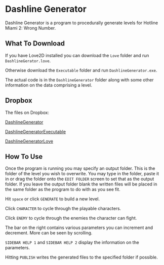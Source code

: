 # Dashline Generator
Dashline Generator is a program to procedurally generate levels for Hotline Miami 2: Wrong Number.

What To Download
---
If you have Love2D installed you can download the `Love` folder and run `DashlineGerator.love`.

Otherwise download the `Executable` folder and run `DashlineGenerator.exe`.

The actual code is in the `DashlineGenerator` folder along with some other information on the data comprising a level.

Dropbox
--
The files on Dropbox:

[DashlineGenerator](https://www.dropbox.com/s/vboahf3pm249hxw/DashlineGenerator1.1Source.zip?dl=0)

[DashlineGeneratorExecutable](https://www.dropbox.com/s/tdxuvke9f6vi1uc/DashlineGenerator1.1Exe.zip?dl=0)

[DashlineGeneratorLove](https://www.dropbox.com/s/1dvw7r4gi7ekej0/DashlineGenerator1.1Love.zip?dl=0)


How To Use
---
Once the program is running you may specify an output folder. This is the folder of the level you wish to overwrite. You may type in the folder, paste it in or drag the folder onto the `EDIT FOLDER` screen to set that as the output folder. If you leave the output folder blank the written files will be placed in the same folder as the program to do with as you see fit.


Hit `space` or click `GENERATE` to build a new level.

Click `CHARACTER` to cycle through the playable characters.

Click `ENEMY` to cycle through the enemies the character can fight.

The bar on the right contains various parameters you can increment and decrement. More can be seen by scrolling.

`SIDEBAR HELP 1` and `SIDEBAR HELP 2` display the information on the parameters.

Hitting `PUBLISH` writes the generated files to the specified folder if possible.


